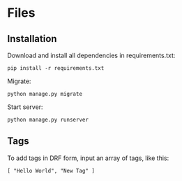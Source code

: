 # Files

## Installation

Download and install all dependencies in requirements.txt:
```shell
pip install -r requirements.txt
```

Migrate:
```shell
python manage.py migrate
```

Start server:
```shell
python manage.py runserver
```

## Tags

To add tags in DRF form, input an array of tags, like this:
```
[ "Hello World", "New Tag" ]
```
